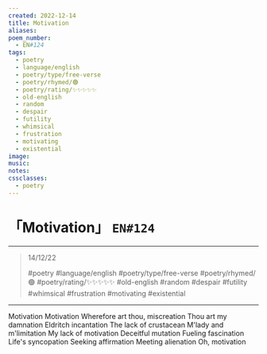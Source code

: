 ```yaml
---
created: 2022-12-14
title: Motivation
aliases:
poem_number:
  - EN#124
tags:
  - poetry
  - language/english
  - poetry/type/free-verse
  - poetry/rhymed/🟢
  - poetry/rating/✨✨✨✨✨
  - old-english
  - random
  - despair
  - futility
  - whimsical
  - frustration
  - motivating
  - existential
image:
music:
notes:
cssclasses:
  - poetry
---
```

# 「Motivation」 `EN#124`

---

> 14/12/22
> 
> #poetry 
> #language/english 
> #poetry/type/free-verse 
> #poetry/rhymed/🟢 
> #poetry/rating/✨✨✨✨✨ 
> #old-english #random #despair #futility #whimsical #frustration #motivating #existential 

---

Motivation
Motivation
Wherefore art thou, miscreation
Thou art my damnation
Eldritch incantation
The lack of crustacean
M'lady and m'limitation
My lack of motivation
Deceitful mutation
Fueling fascination
Life's syncopation
Seeking affirmation
Meeting alienation
Oh, motivation